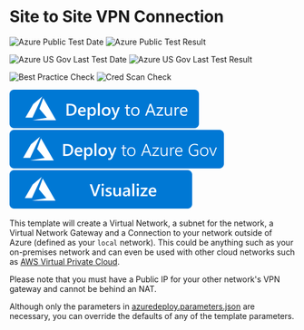 # Site to Site VPN Connection

![Azure Public Test Date](https://azurequickstartsservice.blob.core.windows.net/badges/101-site-to-site-vpn-create/PublicLastTestDate.svg)
![Azure Public Test Result](https://azurequickstartsservice.blob.core.windows.net/badges/101-site-to-site-vpn-create/PublicDeployment.svg)

![Azure US Gov Last Test Date](https://azurequickstartsservice.blob.core.windows.net/badges/101-site-to-site-vpn-create/FairfaxLastTestDate.svg)
![Azure US Gov Last Test Result](https://azurequickstartsservice.blob.core.windows.net/badges/101-site-to-site-vpn-create/FairfaxDeployment.svg)

![Best Practice Check](https://azurequickstartsservice.blob.core.windows.net/badges/101-site-to-site-vpn-create/BestPracticeResult.svg)
![Cred Scan Check](https://azurequickstartsservice.blob.core.windows.net/badges/101-site-to-site-vpn-create/CredScanResult.svg)

[![Deploy To Azure](https://raw.githubusercontent.com/Azure/azure-quickstart-templates/master/1-CONTRIBUTION-GUIDE/images/deploytoazure.svg?sanitize=true)](https://portal.azure.com/#create/Microsoft.Template/uri/https%3A%2F%2Fraw.githubusercontent.com%2FAzure%2Fazure-quickstart-templates%2Fmaster%2F101-site-to-site-vpn-create%2Fazuredeploy.json)  
[![Deploy To Azure US Gov](https://raw.githubusercontent.com/Azure/azure-quickstart-templates/master/1-CONTRIBUTION-GUIDE/images/deploytoazuregov.svg?sanitize=true)](https://portal.azure.us/#create/Microsoft.Template/uri/https%3A%2F%2Fraw.githubusercontent.com%2FAzure%2Fazure-quickstart-templates%2Fmaster%2F101-site-to-site-vpn-create%2Fazuredeploy.json)
[![Visualize](https://raw.githubusercontent.com/Azure/azure-quickstart-templates/master/1-CONTRIBUTION-GUIDE/images/visualizebutton.svg?sanitize=true)](http://armviz.io/#/?load=https%3A%2F%2Fraw.githubusercontent.com%2FAzure%2Fazure-quickstart-templates%2Fmaster%2F101-site-to-site-vpn-create%2Fazuredeploy.json)

This template will create a Virtual Network, a subnet for the network, a Virtual Network Gateway and a Connection to your network outside of Azure (defined as your `local` network). This could be anything such as your on-premises network and can even be used with other cloud networks such as [AWS Virtual Private Cloud](https://github.com/sedouard/aws-vpc-to-azure-vnet).

Please note that you must have a Public IP for your other network's VPN gateway and cannot be behind an NAT.

Although only the parameters in [azuredeploy.parameters.json](./azuredeploy.parameters.json) are necessary, you can override the defaults of any of the template parameters.
